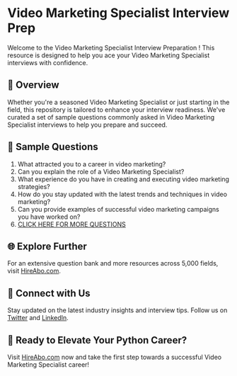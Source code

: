 # Video Marketing Specialist Interview Prep

Welcome to the Video Marketing Specialist Interview Preparation ! This resource is designed to help you ace your Video Marketing Specialist interviews with confidence.

## 🚀 Overview

Whether you're a seasoned Video Marketing Specialist or just starting in the field, this repository is tailored to enhance your interview readiness. We've curated a set of sample questions commonly asked in Video Marketing Specialist interviews to help you prepare and succeed.

## 📝 Sample Questions

1. What attracted you to a career in video marketing?
2. Can you explain the role of a Video Marketing Specialist?
3. What experience do you have in creating and executing video marketing strategies?
4. How do you stay updated with the latest trends and techniques in video marketing?
5. Can you provide examples of successful video marketing campaigns you have worked on?
6. [CLICK HERE FOR MORE QUESTIONS](https://hireabo.com/job/1_0_43/Video%20Marketing%20Specialist)

## 🌐 Explore Further

For an extensive question bank and more resources across 5,000 fields, visit [HireAbo.com](https://www.hireabo.com).

## 📱 Connect with Us

Stay updated on the latest industry insights and interview tips. Follow us on [Twitter](https://twitter.com/hireabo) and [LinkedIn](https://www.linkedin.com/in/hire-abo-3609972a8/).

## 🚀 Ready to Elevate Your Python Career?

Visit [HireAbo.com](https://www.hireabo.com) now and take the first step towards a successful Video Marketing Specialist career!